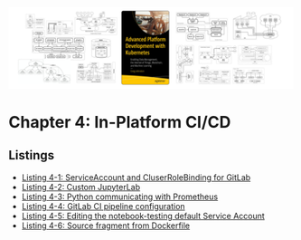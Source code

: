 [![Book Cover - Advanced Platform Development with Kubernetes: Enabling Data Management, the Internet of Things, Blockchain, and Machine Learning](../img/apk8s-banner-w.jpg)](https://imti.co/kubernetes-platform-book/)

# Chapter 4: In-Platform CI/CD

## Listings

- [Listing 4-1: ServiceAccount and CluserRoleBinding for GitLab](/chapter-04/cluster-apk8s-dev2/000-cluster/40-gitlab-integration/05-rbac.yml)
- [Listing 4-2: Custom JupyterLab](/chapter-04/ds/notebook-apk8s/Dockerfile)<!-- @IGNORE PREVIOUS: link -->
- [Listing 4-3: Python communicating with Prometheus](/chapter-04/ds/notebook-apk8s/PrometheusTest.ipynb)
- [Listing 4-4: GitLab CI pipeline configuration](/chapter-04/ds/notebook-apk8s/PrometheusTest.ipynb)
- [Listing 4-5: Editing the notebook-testing default Service Account](/chapter-04/NotebookServiceAccountEdit.yml)
- [Listing 4-6: Source fragment from Dockerfile](/chapter-04/ds/notebook-apk8s/Dockerfile.edit)
